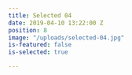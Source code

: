 ```yaml
---
title: Selected 04
date: 2019-04-10 13:22:00 Z
position: 8
image: "/uploads/selected-04.jpg"
is-featured: false
is-selected: true

---
```


